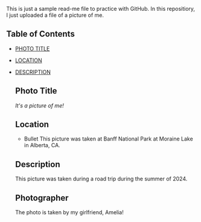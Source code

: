 This is just a sample read-me file to practice with GitHub. In this repositiory, I just uploaded a file of a picture of me.

## Table of Contents

- [PHOTO TITLE](#PhotoTitle)
- [LOCATION](#Location)
- [DESCRIPTION](#Description)







  ## Photo Title
  *It's a picture of me!*

  ## Location
  - Bullet This picture was taken at Banff National Park at Moraine Lake in Alberta, CA.

  ## Description
  This picture was taken during a road trip during the summer of 2024. 

  ## Photographer
  The photo is taken by my girlfriend, Amelia!
